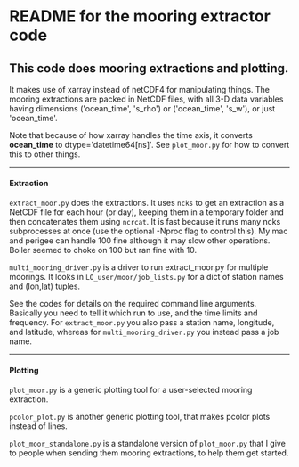 # README for the mooring extractor code

## This code does mooring extractions and plotting.

It makes use of xarray instead of netCDF4 for manipulating things. The mooring extractions are packed in NetCDF files, with all 3-D data variables having dimensions ('ocean_time', 's_rho') or ('ocean_time', 's_w'), or just 'ocean_time'.

Note that because of how xarray handles the time axis, it converts **ocean_time** to dtype='datetime64[ns]'.  See `plot_moor.py` for how to convert this to other things.

---

#### Extraction

`extract_moor.py` does the extractions. It uses `ncks` to get an extraction as a NetCDF file for each hour (or day), keeping them in a temporary folder and then concatenates them using `ncrcat`.  It is fast because it runs many ncks subprocesses at once (use the optional -Nproc flag to control this).  My mac and perigee can handle 100 fine although it may slow other operations.  Boiler seemed to choke on 100 but ran fine with 10.

`multi_mooring_driver.py` is a driver to run extract_moor.py for multiple moorings. It looks in `LO_user/moor/job_lists.py` for a dict of station names and (lon,lat) tuples.

See the codes for details on the required command line arguments. Basically you need to tell it which run to use, and the time limits and frequency. For `extract_moor.py` you also pass a station name, longitude, and latitude, whereas for `multi_mooring_driver.py` you instead pass a job name.

---

#### Plotting

`plot_moor.py` is a generic plotting tool for a user-selected mooring extraction.

`pcolor_plot.py` is another generic plotting tool, that makes pcolor plots instead of lines.

`plot_moor_standalone.py` is a standalone version of `plot_moor.py` that I give to people when sending them mooring extractions, to help them get started.
